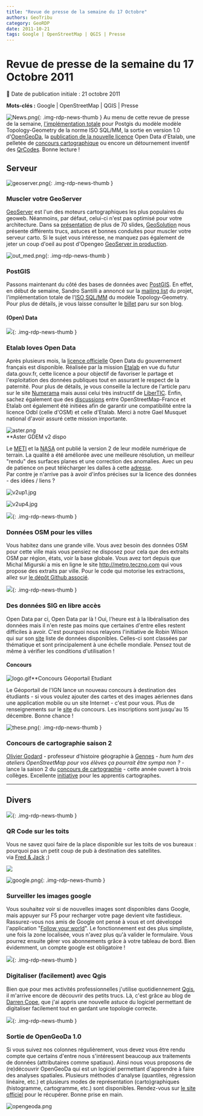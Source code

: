 ```yaml
---
title: "Revue de presse de la semaine du 17 Octobre"
authors: GeoTribu
category: GeoRDP
date: 2011-10-21
tags: Google | OpenStreetMap | QGIS | Presse
---
```


# Revue de presse de la semaine du 17 Octobre 2011


:calendar: Date de publication initiale : 21 octobre 2011

**Mots-clés :** Google | OpenStreetMap | QGIS | Presse


![News.png](https://cdn.geotribu.fr/images/internal/icons-rdp-news/news.png){: .img-rdp-news-thumb }
Au menu de cette revue de presse de la semaine, [l'implémentation totale](#news12) pour Postgis du modèle modèle Topology-Geometry de la norme ISO SQL/MM, la sortie en version 1.0 d'[OpenGeoDa](#news13), la [publication de la nouvelle licence](news21) Open Data d'Etalab, une pelletée de [concours cartographique](#concours) ou encore un détournement inventif des [QrCodes](#news41). Bonne lecture !




## Serveur

 ![geoserver.png](https://cdn.geotribu.fr/images/logos-icones/logiciels_librairies/geoserver.png){: .img-rdp-news-thumb }

### Muscler votre GeoServer

 [GeoServer](http://geoserver.org/display/GEOS/Welcome) est l'un des moteurs cartographiques les plus populaires du geoweb. Néanmoins, par défaut, celui-ci n'est pas optimisé pour votre architecture. Dans sa [présentation](http://demo.geo-solutions.it/share/foss4g2011/gs_steroids_sgiannec_foss4g2011.pdf) de plus de 70 slides, [GeoSolution](http://www.geo-solutions.it/) nous présente différents trucs, astuces et bonnes conduites pour muscler votre serveur carto. Si le sujet vous intéresse, ne manquez pas également de jeter un coup d'oeil au post d'Opengeo [GeoServer in production](http://opengeo.org/publications/geoserver-production/).  



 ![out_med.png](https://cdn.geotribu.fr/img/logos-icones/logiciels_librairies/postgis.png){: .img-rdp-news-thumb }

### PostGIS

 Passons maintenant du côté des bases de données avec [PostGIS](http://postgis.refractions.net/). En effet, en début de semaine, Sandro Santilli a annoncé sur la [mailing list](http://permalink.gmane.org/gmane.comp.gis.postgis/28756) du projet, l'implémentation totale de l'[ISO SQL/MM](http://www.iso.org/iso/fr/catalogue_detail.htm?csnumber=53698) du modèle Topology-Geometry. Pour plus de détails, je vous laisse consulter le [billet](http://strk.keybit.net/blog/2011/10/14/postgis-topology-iso-sqlmm-complete/) paru sur son blog.




#### (Open) Data

 ![](https://cdn.geotribu.fr/images/internal/icons-rdp-news/world.png){: .img-rdp-news-thumb }

### Etalab loves Open Data

 Après plusieurs mois, la [licence officielle](http://www.etalab.gouv.fr/article-etalab-publie-la-licence-ouverte-open-licence-86708897.html) Open Data du gouvernement français est disponible. Réalisée par la mission [Etalab](http://www.etalab.gouv.fr/) en vue du futur data.gouv.fr, cette licence a pour objectif de favoriser le partage et l'exploitation des données publiques tout en assurant le respect de la paternité. Pour plus de détails, je vous conseille la lecture de l'article paru sur le site [Numerama](http://www.numerama.com/magazine/20231-open-data-etalab-devoile-une-licence-ouverte-pour-les-donnees-publiques.html) mais aussi celui très instructif de [LiberTIC](bertic.wordpress.com/2011/07/05/pourquoi-ny-a-t-il-pas-de-consensus-sur-une-licence-open-data-en-france/). Enfin, sachez également que des [discussions](http://comments.gmane.org/gmane.comp.gis.openstreetmap.region.fr/34232) entre OpenStreetMap-France et Etalab ont également été initiées afin de garantir une compatibilité entre la licence Odbl (celle d'OSM) et celle d'Etalab. Merci à notre Gael Musquet national d'avoir assuré cette mission importante.




 ![aster.png](/sites/default/files/Tuto/img/Blog/aster.png)  
 **Aster GDEM v2 dispo

 Le [METI](http://www.meti.go.jp/english/) et la [NASA](http://www.nasa.gov/) ont publié la version 2 de leur modèle numérique de terrain. La qualité a été améliorée avec une meilleure résolution, un meilleur "rendu" des surfaces planes et une correction des anomalies. Avec un peu de patience on peut télécharger les dalles à cette [adresse](http://www.gdem.aster.ersdac.or.jp/index.jsp).  
 Par contre je n'arrive pas à avoir d'infos précises sur la licence des données - des idées / liens ?

 ![v2up1.jpg](http://www.ersdac.or.jp/GDEM/E/image/v2up1.jpg)

 ![v2up4.jpg](http://www.ersdac.or.jp/GDEM/E/image/v2up4.jpg)




 ![](https://cdn.geotribu.fr/images/internal/icons-rdp-news/world.png){: .img-rdp-news-thumb }

### Données OSM pour les villes

 Vous habitez dans une grande ville. Vous avez besoin des données OSM pour cette ville mais vous pensiez ne disposez pour cela que des extraits OSM par région, états, voir la base globale. Vous avez tort depuis que Michal Migurski a mis en ligne le site <http://metro.teczno.com> qui vous propose des extraits par ville. Pour le code qui motorise les extractions, allez sur [le dépôt Github associé](https://github.com/migurski/Extractotron/).




 ![](https://cdn.geotribu.fr/images/internal/icons-rdp-news/world.png){: .img-rdp-news-thumb }

### Des données SIG en libre accès

 Open Data par ci, Open Data par là ! Oui, l'heure est à la libéralisation des données mais il n'en reste pas moins que certaines d'entre elles restent difficiles à avoir. C'est pourquoi nous relayons l'initiative de Robin Wilson qui sur son [site](http://freegisdata.rtwilson.com/) liste de données disponibles. Celles-ci sont classées par thématique et sont principalement à une échelle mondiale. Pensez tout de même à vérifier les conditions d'utilisation !




#### Concours

 ![logo.gif](/sites/default/files/Tuto/img/Blog/IGN/logo.gif)**Concours Géoportail Etudiant

 Le Géoportail de l'IGN lance un nouveau concours à destination des étudiants - si vous voulez ajouter des cartes et des images aériennes dans une application mobile ou un site Internet - c'est pour vous. Plus de renseignements sur le [site](http://concours-api.ign.fr/etudiant/) du concours. Les inscriptions sont jusqu'au 15 décembre. Bonne chance !




 ![these.png](http://88.191.39.115/fabien/geotribu/logos/chapeau_these.png){: .img-rdp-news-thumb }

### Concours de cartographie saison 2

 [Olivier Godard](http://hgplace.blogspot.com/) - professeur d'histoire géographie à [Gennes](http://goo.gl/h3pmV) - *hum hum des ateliers OpenStreetMap pour vos élèves ça pourrait être sympa non ?* - lance la saison 2 du [concours de cartographie](http://concourscarto.blogspot.com/) - cette année ouvert à trois collèges. Excellente [initiative](http://www.viadeo.com/hub/forums/detaildiscussion/?containerId=0021x5ptrw2kze19&action=messageDetail&messageId=0021j4gkwf6qgoxu&forumId=0021ri78trqxdxls) pour les apprentis cartographes.




----

## Divers

 ![](https://cdn.geotribu.fr/images/internal/icons-rdp-news/world.png){: .img-rdp-news-thumb }

### QR Code sur les toits

 Vous ne savez quoi faire de la place disponible sur les toits de vos bureaux : pourquoi pas un petit coup de pub à destination des satellites.  
 via [Fred & Jack](http://www.aestetype.com/) ;)

 ![](http://didoune.fr/blog/wp-content/uploads/2011/10/qr-code-google-map.jpg)




  ![google.png](https://cdn.geotribu.fr/images/logos-icones/entreprises_association/google/google.webp){: .img-rdp-news-thumb }

### Surveiller les images google

 Vous souhaitez voir si de nouvelles images sont disponibles dans Google, mais appuyer sur F5 pour recharger votre page devient vite fastidieux. Rassurez-vous nos amis de Google ont pensé à vous et ont développé l'application "[Follow your world](http://google-latlong.blogspot.com/2011/10/follow-your-world-now-in-43-more.html)". Le fonctionnement est des plus simpliste, une fois la zone localisée, vous n'avez plus qu'à valider le formulaire. Vous pourrez ensuite gérer vos abonnements grâce à votre tableau de bord. Bien évidemment, un compte google est obligatoire !




 ![](https://cdn.geotribu.fr/images/internal/icons-rdp-news/world.png){: .img-rdp-news-thumb }

### Digitaliser (facilement) avec Qgis

 Bien que pour mes activités professionnelles j'utilise quotidiennement [Qgis](http://www.qgis.org/), il m'arrive encore de découvrir des petits trucs. Là, c'est grâce au blog de [Darren Cope](http://darrencope.com/2011/10/19/qgis-topological-editing/), que j'ai appris une nouvelle astuce du logiciel permettant de digitaliser facilement tout en gardant une topologie correcte.




 ![](https://cdn.geotribu.fr/images/internal/icons-rdp-news/world.png){: .img-rdp-news-thumb }

### Sortie de OpenGeoDa 1.0

 Si vous suivez nos colonnes régulièrement, vous devez vous être rendu compte que certains d'entre nous s'intéressent beaucoup aux traitements de données (attributaires comme spatiaux). Ainsi nous vous proposons de (re)découvrir OpenGeoDa qui est un logiciel permettant d'apprendre à faire des analyses spatiales. Plusieurs méthodes d'analyse (quantiles, régression linéaire, etc.) et plusieurs modes de représentation (carto)graphiques (histogramme, cartogramme, etc.) sont disponibles. Rendez-vous sur [le site officiel](http://geodacenter.asu.edu/software/downloads) pour le récupérer. Bonne prise en main.




 ![opengeoda.png](http://geotribu.net/sites/default/files/Tuto/img/Blog/divers/opengeoda.png)
